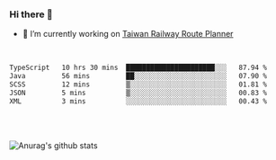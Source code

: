 ### Hi there 👋

- 🔭 I’m currently working on [Taiwan Railway Route Planner](https://github.com/Taiwan-Railway-Route-Planner)

<br/>

<!--START_SECTION:waka-->

```txt
TypeScript   10 hrs 30 mins  ██████████████████████░░░   87.94 %
Java         56 mins         ██░░░░░░░░░░░░░░░░░░░░░░░   07.90 %
SCSS         12 mins         ▒░░░░░░░░░░░░░░░░░░░░░░░░   01.81 %
JSON         5 mins          ▒░░░░░░░░░░░░░░░░░░░░░░░░   00.83 %
XML          3 mins          ░░░░░░░░░░░░░░░░░░░░░░░░░   00.43 %
```

<!--END_SECTION:waka-->

<br/>
<br/>

![Anurag's github stats](https://github-readme-stats.vercel.app/api?username=DepickereSven&show_icons=true&theme=tokyonight)



<!--
**DepickereSven/DepickereSven** is a ✨ _special_ ✨ repository because its `README.md` (this file) appears on your GitHub profile.

Here are some ideas to get you started:

- 🔭 I’m currently working on ...
- 🌱 I’m currently learning ...
- 👯 I’m looking to collaborate on ...
- 🤔 I’m looking for help with ...
- 💬 Ask me about ...
- 📫 How to reach me: ...
- 😄 Pronouns: ...
- ⚡ Fun fact: ...
-->

